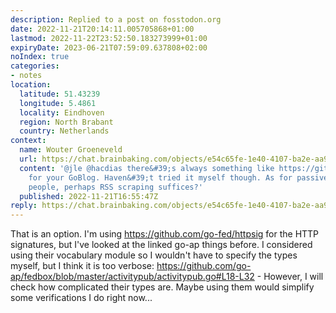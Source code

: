 ```yaml
---
description: Replied to a post on fosstodon.org
date: 2022-11-21T20:14:11.005705868+01:00
lastmod: 2022-11-22T23:52:50.183273999+01:00
expiryDate: 2023-06-21T07:59:09.637808+02:00
noIndex: true
categories:
- notes
location:
  latitude: 51.43239
  longitude: 5.4861
  locality: Eindhoven
  region: North Brabant
  country: Netherlands
context:
  name: Wouter Groeneveld
  url: https://chat.brainbaking.com/objects/e54c65fe-1e40-4107-ba2e-aa9ad84b73a5
  content: '@jle @hacdias there&#39;s always something like https://github.com/go-ap
    for your GoBlog. Haven&#39;t tried it myself though. As for passively following
    people, perhaps RSS scraping suffices?'
  published: 2022-11-21T16:55:47Z
reply: https://chat.brainbaking.com/objects/e54c65fe-1e40-4107-ba2e-aa9ad84b73a5
---
```


That is an option. I'm using https://github.com/go-fed/httpsig for the HTTP signatures, but I've looked at the linked go-ap things before. I considered using their vocabulary module so I wouldn't have to specify the types myself, but I think it is too verbose: https://github.com/go-ap/fedbox/blob/master/activitypub/activitypub.go#L18-L32 - However, I will check how complicated their types are. Maybe using them would simplify some verifications I do right now...
